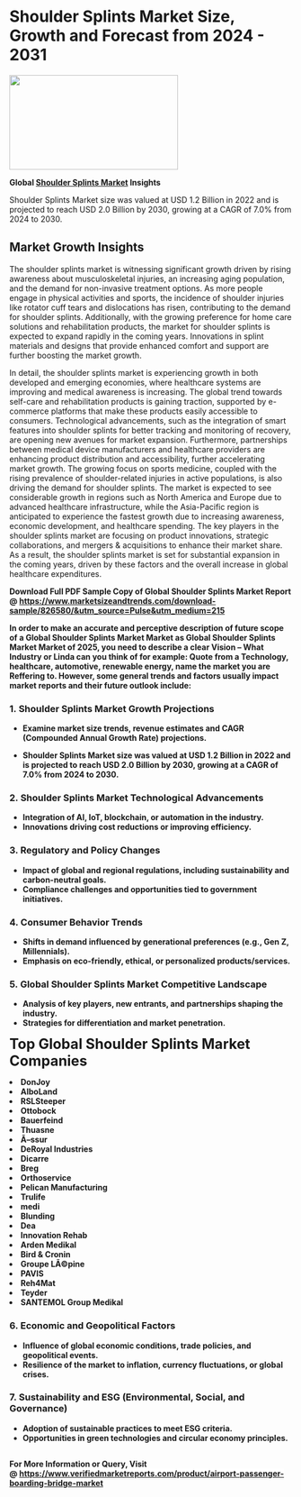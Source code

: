 <H1>Shoulder Splints Market Size, Growth and Forecast from 2024 - 2031</H1><img class="aligncenter size-medium wp-image-584254" src="https://thirdeyenews.in/wp-content/uploads/2024/09/Global-Market-Research-300x168.jpeg" alt="" width="300" height="168" /><p><strong>Global&nbsp;<a href="https://www.marketsizeandtrends.com/download-sample/826580/&amp;utm_source=Pulse&amp;utm_medium=215">Shoulder Splints Market</a> Insights</strong></p><p>Shoulder Splints Market size was valued at USD 1.2 Billion in 2022 and is projected to reach USD 2.0 Billion by 2030, growing at a CAGR of 7.0% from 2024 to 2030.</p><p><h2>Market Growth Insights</h2> <p>The shoulder splints market is witnessing significant growth driven by rising awareness about musculoskeletal injuries, an increasing aging population, and the demand for non-invasive treatment options. As more people engage in physical activities and sports, the incidence of shoulder injuries like rotator cuff tears and dislocations has risen, contributing to the demand for shoulder splints. Additionally, with the growing preference for home care solutions and rehabilitation products, the market for shoulder splints is expected to expand rapidly in the coming years. Innovations in splint materials and designs that provide enhanced comfort and support are further boosting the market growth.</p> <p><strong></strong></p> <p>In detail, the shoulder splints market is experiencing growth in both developed and emerging economies, where healthcare systems are improving and medical awareness is increasing. The global trend towards self-care and rehabilitation products is gaining traction, supported by e-commerce platforms that make these products easily accessible to consumers. Technological advancements, such as the integration of smart features into shoulder splints for better tracking and monitoring of recovery, are opening new avenues for market expansion. Furthermore, partnerships between medical device manufacturers and healthcare providers are enhancing product distribution and accessibility, further accelerating market growth. The growing focus on sports medicine, coupled with the rising prevalence of shoulder-related injuries in active populations, is also driving the demand for shoulder splints. The market is expected to see considerable growth in regions such as North America and Europe due to advanced healthcare infrastructure, while the Asia-Pacific region is anticipated to experience the fastest growth due to increasing awareness, economic development, and healthcare spending. The key players in the shoulder splints market are focusing on product innovations, strategic collaborations, and mergers & acquisitions to enhance their market share. As a result, the shoulder splints market is set for substantial expansion in the coming years, driven by these factors and the overall increase in global healthcare expenditures.</p> <p><strong></p><p><span class=""><strong>Download Full PDF Sample Copy of Global Shoulder Splints Market Report</strong> @ <a href="https://www.marketsizeandtrends.com/download-sample/826580/&amp;utm_source=Pulse&amp;utm_medium=215" target="_blank">https://www.marketsizeandtrends.com/download-sample/826580/&amp;utm_source=Pulse&amp;utm_medium=215</a></span></p><p>In order to make an accurate and perceptive description of future scope of a Global&nbsp;Shoulder Splints Market Market as Global&nbsp;Shoulder Splints Market Market of 2025, you need to describe a clear Vision &ndash; What Industry or Linda can you think of for example: Quote from a Technology, healthcare, automotive, renewable energy, name the market you are Reffering to. However, some general trends and factors usually impact market reports and their future outlook include:</p><h3>1.&nbsp;<strong>Shoulder Splints Market Growth Projections</strong></h3><ul><li>Examine market size trends, revenue estimates and CAGR (Compounded Annual Growth Rate) projections.</li><li><p>Shoulder Splints Market size was valued at USD 1.2 Billion in 2022 and is projected to reach USD 2.0 Billion by 2030, growing at a CAGR of 7.0% from 2024 to 2030.</p></li></ul><h3>2.&nbsp;<strong>Shoulder Splints Market Technological Advancements</strong></h3><ul><li>Integration of AI, IoT, blockchain, or automation in the industry.</li><li>Innovations driving cost reductions or improving efficiency.</li></ul><h3>3.&nbsp;<strong>Regulatory and Policy Changes</strong></h3><ul><li>Impact of global and regional regulations, including sustainability and carbon-neutral goals.</li><li>Compliance challenges and opportunities tied to government initiatives.</li></ul><h3>4.&nbsp;<strong>Consumer Behavior Trends</strong></h3><ul><li>Shifts in demand influenced by generational preferences (e.g., Gen Z, Millennials).</li><li>Emphasis on eco-friendly, ethical, or personalized products/services.</li></ul><h3>5.&nbsp;<strong>Global Shoulder Splints Market Competitive Landscape</strong></h3><ul><li>Analysis of key players, new entrants, and partnerships shaping the industry.</li><li>Strategies for differentiation and market penetration.</li></ul><p data-pm-slice="1 1 []"><span style="color: inherit; font-family: inherit; font-size: 25px;">Top Global Shoulder Splints Market Companies</span></p><div class="" data-test-id=""><p><li>DonJoy</li><li> AlboLand</li><li> RSLSteeper</li><li> Ottobock</li><li> Bauerfeind</li><li> Thuasne</li><li> Ã–ssur</li><li> DeRoyal Industries</li><li> Dicarre</li><li> Breg</li><li> Orthoservice</li><li> Pelican Manufacturing</li><li> Trulife</li><li> medi</li><li> Blunding</li><li> Dea</li><li> Innovation Rehab</li><li> Arden Medikal</li><li> Bird & Cronin</li><li> Groupe LÃ©pine</li><li> PAVIS</li><li> Reh4Mat</li><li> Teyder</li><li> SANTEMOL Group Medikal</li></p></div><h3>6.&nbsp;<strong>Economic and Geopolitical Factors</strong></h3><ul><li>Influence of global economic conditions, trade policies, and geopolitical events.</li><li>Resilience of the market to inflation, currency fluctuations, or global crises.</li></ul><h3>7.&nbsp;<strong>Sustainability and ESG (Environmental, Social, and Governance)</strong></h3><ul><li>Adoption of sustainable practices to meet ESG criteria.</li><li>Opportunities in green technologies and circular economy principles.</li></ul><h2><strong style="font-size: 14px;">For More Information or Query, Visit @&nbsp;</strong><a style="background-color: #ffffff; font-size: 14px;" href="https://www.marketsizeandtrends.com/report/shoulder-splints-market/" target="_blank">https://www.verifiedmarketreports.com/product/airport-passenger-boarding-bridge-market</a></h2>
